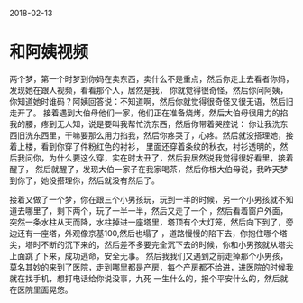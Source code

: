 2018-02-13
# 和阿姨视频
两个梦，第一个时梦到你妈在卖东西，卖什么不是重点，然后你走上去看者你妈，发现她在跟人视频，看看那个人，居然是我，
你就觉得很奇怪，然后你问阿姨，你知道她时谁码？阿姨回答说：不知道啊，然后你就觉得很奇怪又很无语，然后旧走开了。
接着遇到大伯母他们一家，他们正在准备烧烤，然后大伯母很用力的掐我的腰，疼到无人知，说是要叫我帮忙洗东西，然后你带着哭腔说：
你让我洗东西旧洗东西里，干嘛要那么用力掐我，然后你疼哭了，心疼。然后就没搭理她，接着上楼，看到你穿了件粉红色的衬衫，
里面还穿着条纹的秋衣，衬衫透明的，然后我问你，为什么要这么穿，实在时太丑了，然后我居然说我觉得很好看里，接着醒了，
然后就醒了，发现大伯一家子在我家喝茶，然后你根大伯母说，我昨天梦到你了，她没搭理你，然后就没有然后了。

接着又做了一个梦，你在跟三个小男孩玩，玩到一半的时候，另一个小男孩就不知道去哪里了，剩下两个，玩了一半一半，然后又走了一个
，然后看着窗户外面，突然一条水柱从天而降，水柱掉进一座塔里，塔顶有个大灯笼，然后向下到了，旁边还有一座塔，外观像京基100,然后也塌了
，道路慢慢的陷下去，你抱住哪个塔尖，塔时不断的沉下来的，然后差不多要完全沉下去的时候，你和小男孩就从塔尖上面跳了下来，成功逃命，安全无事。
然后我我们又遇到之前走掉那个小男孩，莫名其妙的来到了医院，走到哪里都是产房，每个产房都不给进，进医院的时候我就在找手机，想打电话给你说没事，九死
一生什么的，报个平安什么的，然后就在医院里面晃悠。
